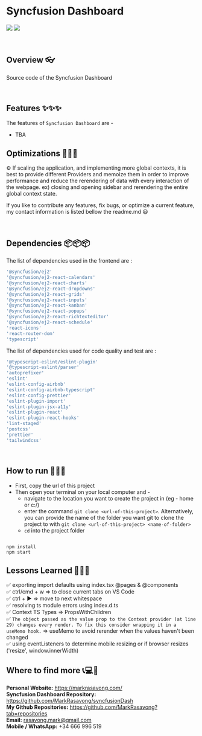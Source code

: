 # Syncfusion Dashboard

![](https://img.shields.io/badge/Name-SyncfusionDashboard-brightgreen?style=plastic&labelColor=inactive)
![](https://img.shields.io/badge/Version-v0.1-blueviolet?style=plastic&labelColor=inactive)

<br>

## Overview 👓

Source code of the Syncfusion Dashboard

<br>

## Features ✨✨✨

The features of `Syncfusion Dashboard` are -

- TBA
  <br>

## Optimizations 🔧🔧🔧

⚙ If scaling the application, and implementing more global contexts, it is best to provide different Providers and memoize them in order to improve performance and reduce the rerendering of data with every interaction of the webpage. ex) closing and opening sidebar and rerendering the entire global context state.

If you like to contribute any features, fix bugs, or optimize a current feature, my contact information is listed bellow the readme.md 😃

<br>

## Dependencies 📦📦📦

The list of dependencies used in the frontend are :

```javascript
'@syncfusion/ej2'
'@syncfusion/ej2-react-calendars'
'@syncfusion/ej2-react-charts'
'@syncfusion/ej2-react-dropdowns'
'@syncfusion/ej2-react-grids'
'@syncfusion/ej2-react-inputs'
'@syncfusion/ej2-react-kanban'
'@syncfusion/ej2-react-popups'
'@syncfusion/ej2-react-richtexteditor'
'@syncfusion/ej2-react-schedule'
'react-icons'
'react-router-dom'
'typescript'
```

The list of dependencies used for code quality and test are :

```javascript
'@typescript-eslint/eslint-plugin'
'@typescript-eslint/parser'
'autoprefixer'
'eslint'
'eslint-config-airbnb'
'eslint-config-airbnb-typescript'
'eslint-config-prettier'
'eslint-plugin-import'
'eslint-plugin-jsx-a11y'
'eslint-plugin-react'
'eslint-plugin-react-hooks'
'lint-staged'
'postcss'
'prettier'
'tailwindcss'
```

<br>

## How to run 🚀🚀🚀

- First, copy the url of this project
- Then open your terminal on your local computer and -
  - navigate to the location you want to create the project in (eg - home or c:/)
  - enter the command `git clone <url-of-this-project>`. Alternatively, you can provide the name of the folder you want git to clone the project to with `git clone <url-of-this-project> <name-of-folder>`
  - `cd` into the project folder

```

npm install
npm start

```

## Lessons Learned 🏫🏫🏫

✅ exporting import defaults using index.tsx @pages & @components <br>
✅ ctrl/cmd + w => to close current tabs on VS Code <br>
✅ ctrl + ▶ => move to next whitespace <br>
✅ resolving ts module errors using index.d.ts <br>
✅ Context TS Types => PropsWithChildren <br>
✅ `The object passed as the value prop to the Context provider (at line 29) changes every render. To fix this consider wrapping it in a useMemo hook.` => useMemo to avoid rerender when the values haven't been changed <br>
✅ using eventListeners to determine mobile resizing or if browser resizes ('resize', window.innerWidth)

## Where to find more 📞💻📧

**Personal Website:** https://markrasavong.com/ <br>
**Syncfusion Dashboard Repository:** https://github.com/MarkRasavong/syncfusionDash <br>
**My Github Repositories:** https://github.com/MarkRasavong?tab=repositories <br>
**Email:** rasavong.mark@gmail.com <br>
**Mobile / WhatsApp:** +34 666 996 519
